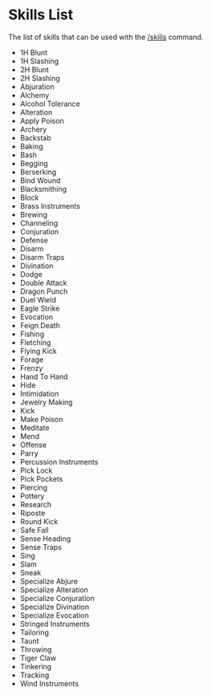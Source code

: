 
# Skills List

The list of skills that can be used with the [/skills](../commands/skills.md) command.

* 1H Blunt
* 1H Slashing
* 2H Blunt
* 2H Slashing
* Abjuration
* Alchemy
* Alcohol Tolerance
* Alteration
* Apply Poison
* Archery
* Backstab
* Baking
* Bash
* Begging
* Berserking
* Bind Wound
* Blacksmithing
* Block
* Brass Instruments
* Brewing
* Channeling
* Conjuration
* Defense
* Disarm
* Disarm Traps
* Divination
* Dodge
* Double Attack
* Dragon Punch
* Duel Wield
* Eagle Strike
* Evocation
* Feign Death
* Fishing
* Fletching
* Flying Kick
* Forage
* Frenzy
* Hand To Hand
* Hide
* Intimidation
* Jewelry Making
* Kick
* Make Poison
* Meditate
* Mend
* Offense
* Parry
* Percussion Instruments
* Pick Lock
* Pick Pockets
* Piercing
* Pottery
* Research
* Riposte
* Round Kick
* Safe Fall
* Sense Heading
* Sense Traps
* Sing
* Slam
* Sneak
* Specialize Abjure
* Specialize Alteration
* Specialize Conjuration
* Specialize Divination
* Specialize Evocation
* Stringed Instruments
* Tailoring
* Taunt
* Throwing
* Tiger Claw
* Tinkering
* Tracking
* Wind Instruments

